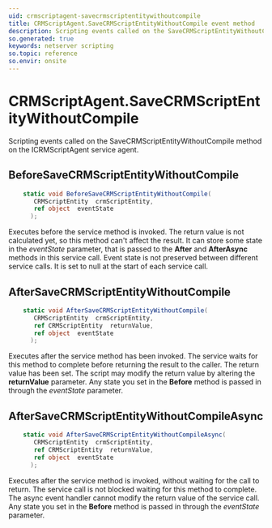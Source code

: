 ```yaml
---
uid: crmscriptagent-savecrmscriptentitywithoutcompile
title: CRMScriptAgent.SaveCRMScriptEntityWithoutCompile event method
description: Scripting events called on the SaveCRMScriptEntityWithoutCompile method on the CRMScriptAgent service agent.
so.generated: true
keywords: netserver scripting
so.topic: reference
so.envir: onsite
---
```

# CRMScriptAgent.SaveCRMScriptEntityWithoutCompile

Scripting events called on the <see cref='M:SuperOffice.CRM.Services.ICRMScriptAgent.SaveCRMScriptEntityWithoutCompile'>SaveCRMScriptEntityWithoutCompile</see> method on the <see cref='ICRMScriptAgent'>ICRMScriptAgent</see>  service agent.

## BeforeSaveCRMScriptEntityWithoutCompile
```cs
    static void BeforeSaveCRMScriptEntityWithoutCompile(
       CRMScriptEntity  crmScriptEntity,
       ref object  eventState
      );
```
Executes before the service method is invoked.
The return value is not calculated yet, so this method can't affect the result.
It can store some state in the *eventState* parameter, that is passed to the **After** and **AfterAsync** methods in this service call.
Event state is not preserved between different service calls. It is set to null at the start of each service call.
## AfterSaveCRMScriptEntityWithoutCompile
```cs
    static void AfterSaveCRMScriptEntityWithoutCompile(
       CRMScriptEntity  crmScriptEntity,
       ref CRMScriptEntity  returnValue,
       ref object  eventState
      );
```
Executes after the service method has been invoked. The service waits for this method to complete before returning the result to the caller.
The return value has been set. The script may modify the return value by altering the **returnValue** parameter.
Any state you set in the **Before** method is passed in through the *eventState* parameter.
## AfterSaveCRMScriptEntityWithoutCompileAsync
```cs
    static void AfterSaveCRMScriptEntityWithoutCompileAsync(
       CRMScriptEntity  crmScriptEntity,
       ref CRMScriptEntity  returnValue,
       ref object  eventState
      );
```
Executes after the service method is invoked, without waiting for the call to return.
The service call is not blocked waiting for this method to complete.
The async event handler cannot modify the return value of the service call.
Any state you set in the **Before** method is passed in through the *eventState* parameter.

